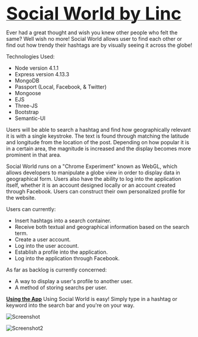 <u><font size="20"><b>Social World by Linc</b></font></u>

Ever had a great thought and wish you knew other people who felt the same? Well wish no more! Social World allows user to find each other or find out how trendy their hashtags are by visually seeing it across the globe!

Technologies Used:

+ Node version 4.1.1
+ Express version 4.13.3
+ MongoDB
+ Passport (Local, Facebook, & Twitter)
+ Mongoose
+ EJS
+ Three-JS
+ Bootstrap
+ Semantic-UI

Users will be able to search a hashtag and find how geographically relevant it is with a single keystroke. The text is found through matching the latitude and longitude from the location of the post. Depending on how popular it is in a certain area, the magnitude is increased and the display becomes more prominent in that area.

Social World runs on a "Chrome Experiment" known as WebGL, which allows developers to manipulate a globe view in order to display data in geographical form. Users also have the ability to log into the application itself, whether it is an account designed locally or an account created through Facebook. Users can construct their own personalized profile for the website. 

Users can currently:
  + Insert hashtags into a search container.
  + Receive both textual and geographical information based on the search term.
  + Create a user account.
  + Log into the user account.
  + Establish a profile into the application.
  + Log into the application through Facebook.

As far as backlog is currently concerned:
  + A way to display a user's profile to another user.
  + A method of storing searchs per user.

<u><b>Using the App</b></u>
Using Social World is easy! Simply type in a hashtag or keyword into the search bar and you're on your way.

![Screenshot](http://i.imgur.com/g7RUsmP.png)

![Screenshot2](http://i.imgur.com/u0CbyRL.png)

